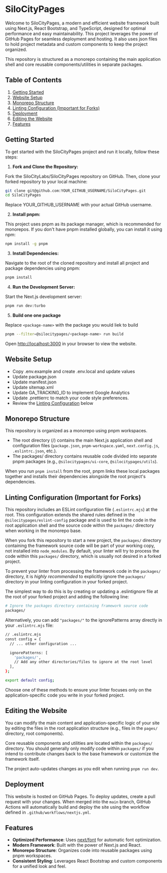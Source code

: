 # SiloCityPages

Welcome to SiloCityPages, a modern and efficient website framework built using Next.js, React Bootstrap, and TypeScript, designed for optimal performance and easy maintainability. This project leverages the power of GitHub Pages for seamless deployment and hosting. It also uses json files to hold project metadata and custom components to keep the project organized.

This repository is structured as a monorepo containing the main application shell and core reusable components/utilities in separate packages.

## Table of Contents

1.  [Getting Started](#getting-started)
2.  [Website Setup](#website-setup)
3.  [Monorepo Structure](#monorepo-structure)
4.  [Linting Configuration (Important for Forks)](#linting-configuration-important-for-forks)
5.  [Deployment](#deployment)
6.  [Editing the Website](#editing-the-website)
7.  [Features](#features)

## Getting Started

To get started with the SiloCityPages project and run it locally, follow these steps:

1. **Fork and Clone the Repository:**

Fork the SiloCityLabs/SiloCityPages repository on GitHub. Then, clone your forked repository to your local machine:

```bash
git clone git@github.com:YOUR_GITHUB_USERNAME/SiloCityPages.git
cd SiloCityPages
```

Replace YOUR_GITHUB_USERNAME with your actual GitHub username.

2. **Install pnpm:**

This project uses pnpm as its package manager, which is recommended for monorepos. If you don't have pnpm installed globally, you can install it using npm:

```bash
npm install -g pnpm
```

3. **Install Dependencies:**

Navigate to the root of the cloned repository and install all project and package dependencies using pnpm:

```bash
pnpm install
```

4. **Run the Development Server:**

Start the Next.js development server:

```bash
pnpm run dev:turbo
```

5. **Build one one package**

Replace `<package-name>` with the package you would liek to build

```bash
pnpm --filter=@silocitypages/<package-name> run build
```

Open [http://localhost:3000](http://localhost:3000) in your browser to view the website.

## Website Setup

- Copy .env.example and create .env.local and update values
- Update package.json
- Update manifest.json
- Update sitemap.xml
- Update GA_TRACKING_ID to implement Google Analytics
- Update .prettierrc to match your code style preferences.
- Review the [Linting Configuration](#linting-configuration-important-for-forks) below

## Monorepo Structure

This repository is organized as a monorepo using pnpm workspaces.

- The root directory (/) contains the main Next.js application shell and configuration files (`package.json`, `pnpm-workspace.yaml`, `next.config.js`, `.eslintrc.json`, etc.).
- The packages/ directory contains reusable code divided into separate pnpm packages (e.g., `@silocitypages/ui-core`, `@silocitypages/utils`).

When you run `pnpm install` from the root, pnpm links these local packages together and installs their dependencies alongside the root project's dependencies.

## Linting Configuration (Important for Forks)

This repository includes an ESLint configuration file (`.eslintrc.mjs`) at the root. This configuration extends the shared rules defined in the `@silocitypages/eslint-config` package and is used to lint the code in the root application shell and the source code within the `packages/` directory when working in the monorepo base.

When you fork this repository to start a new project, the `packages/` directory containing the framework source code will be part of your working copy, not installed into `node_modules`. By default, your linter will try to process the code within this `packages/` directory, which is usually not desired in a forked project.

To prevent your linter from processing the framework code in the `packages/` directory, it is _highly recommended_ to explicitly ignore the `packages/` directory in your linting configuration in your forked project.

The simplest way to do this is by creating or updating a .eslintignore file at the root of your forked project and adding the following line:

```bash
# Ignore the packages directory containing framework source code
packages/
```

Alternatively, you can add `"packages/"` to the ignorePatterns array directly in your `.eslintrc.mjs` file:

```bash
// .eslintrc.mjs
const config = {
  // ... other configuration ...

  ignorePatterns: [
    'packages/',
    // Add any other directories/files to ignore at the root level
  ],
};

export default config;
```

Choose one of these methods to ensure your linter focuses only on the application-specific code you write in your forked project.

## Editing the Website

You can modify the main content and application-specific logic of your site by editing the files in the root application structure (e.g., files in the `pages/` directory, root components).

Core reusable components and utilities are located within the `packages/` directory. You should generally only modify code within `packages/` if you intend to contribute changes back to the base framework or customize the framework itself.

The project auto-updates changes as you edit when running `pnpm run dev`.

## Deployment

This website is hosted on GitHub Pages. To deploy updates, create a pull request with your changes. When merged into the `main` branch, GitHub Actions will automatically build and deploy the site using the workflow defined in `.github/workflows/nextjs.yml`.

## Features

- **Optimized Performance**: Uses [next/font](https://nextjs.org/docs/basic-features/font-optimization) for automatic font optimization.
- **Modern Framework**: Built with the power of Next.js and React.
- **Monorepo Structure**: Organizes code into reusable packages using pnpm workspaces.
- **Consistent Styling**: Leverages React Bootstrap and custom components for a unified look and feel.
